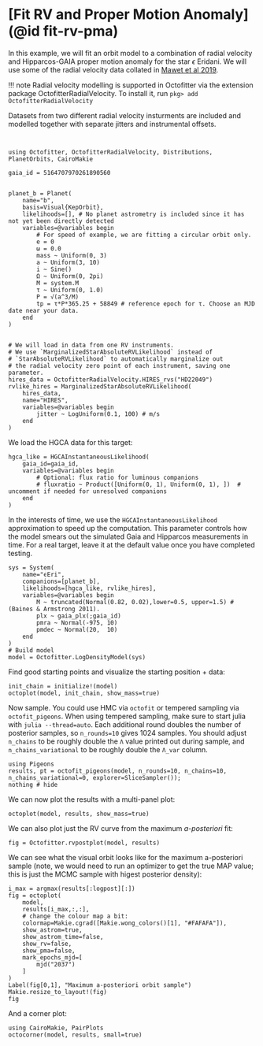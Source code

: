 # [Fit RV and Proper Motion Anomaly](@id fit-rv-pma)

In this example, we will fit an orbit model to a combination of radial velocity and Hipparcos-GAIA proper motion anomaly for the star $\epsilon$ Eridani. We will use some of the radial velocity data collated in [Mawet et al 2019](https://iopscience.iop.org/article/10.3847/1538-3881/aaef8a).

!!! note
    Radial velocity modelling is supported in Octofitter via the extension package OctofitterRadialVelocity. To install it, run 
    `pkg> add OctofitterRadialVelocity`

Datasets from two different radial velocity insturments are included and modelled together with separate jitters and instrumental offsets.


```@example 1


using Octofitter, OctofitterRadialVelocity, Distributions, PlanetOrbits, CairoMakie

gaia_id = 5164707970261890560 


planet_b = Planet(
    name="b",
    basis=Visual{KepOrbit},
    likelihoods=[], # No planet astrometry is included since it has not yet been directly detected
    variables=@variables begin
        # For speed of example, we are fitting a circular orbit only.
        e = 0
        ω = 0.0
        mass ~ Uniform(0, 3)
        a ~ Uniform(3, 10)
        i ~ Sine()
        Ω ~ Uniform(0, 2pi)
        M = system.M
        τ ~ Uniform(0, 1.0)
        P = √(a^3/M)
        tp = τ*P*365.25 + 58849 # reference epoch for τ. Choose an MJD date near your data.
    end
)


# We will load in data from one RV instruments.
# We use `MarginalizedStarAbsoluteRVLikelihood` instead of 
# `StarAbsoluteRVLikelihood` to automatically marginalize out
# the radial velocity zero point of each instrument, saving one parameter.
hires_data = OctofitterRadialVelocity.HIRES_rvs("HD22049")
rvlike_hires = MarginalizedStarAbsoluteRVLikelihood(
    hires_data,
    name="HIRES",
    variables=@variables begin
        jitter ~ LogUniform(0.1, 100) # m/s
    end
)
```

We load the HGCA data for this target:
```@example 1
hgca_like = HGCAInstantaneousLikelihood(
    gaia_id=gaia_id,
    variables=@variables begin
        # Optional: flux ratio for luminous companions
        # fluxratio ~ Product([Uniform(0, 1), Uniform(0, 1), ])  # uncomment if needed for unresolved companions
    end
)
```
In the interests of time, we use the `HGCAInstantaneousLikelihood` approximation to speed up the computation. This parameter controls how the model smears out the simulated Gaia and Hipparcos measurements in time. For a real target, leave it at the default value once you have completed testing.


```@example 1
sys = System(
    name="ϵEri",
    companions=[planet_b],
    likelihoods=[hgca_like, rvlike_hires],
    variables=@variables begin
        M ~ truncated(Normal(0.82, 0.02),lower=0.5, upper=1.5) # (Baines & Armstrong 2011).
        plx ~ gaia_plx(;gaia_id)
        pmra ~ Normal(-975, 10)
        pmdec ~ Normal(20,  10)
    end
)
# Build model
model = Octofitter.LogDensityModel(sys)
```

Find good starting points and visualize the starting position + data:
```@example 1
init_chain = initialize!(model)
octoplot(model, init_chain, show_mass=true)
```


Now sample. You could use HMC via `octofit` or tempered sampling via `octofit_pigeons`. When using tempered sampling, make sure to start julia with `julia --thread=auto`. Each additional round doubles the number of posterior samples, so `n_rounds=10` gives 1024 samples. You should adjust `n_chains` to be roughly double the `Λ` value printed out during sample, and `n_chains_variational` to be roughly double the `Λ_var` column. 
```@example 1
using Pigeons
results, pt = octofit_pigeons(model, n_rounds=10, n_chains=10, n_chains_variational=0, explorer=SliceSampler());
nothing # hide
```

We can now plot the results with a multi-panel plot:
```@example 1
octoplot(model, results, show_mass=true)
```


We can also plot just the RV curve from the maximum *a-posteriori* fit:
```@example 1
fig = Octofitter.rvpostplot(model, results)
```

We can see what the visual orbit looks like for the maximum a-posteriori sample (note, we would need to run an optimizer to get the true MAP value; this is just the MCMC sample with higest posterior density):
```@example 1
i_max = argmax(results[:logpost][:])
fig = octoplot(
    model,
    results[i_max,:,:],
    # change the colour map a bit:
    colormap=Makie.cgrad([Makie.wong_colors()[1], "#FAFAFA"]),
    show_astrom=true,
    show_astrom_time=false,
    show_rv=false,
    show_pma=false,
    mark_epochs_mjd=[
        mjd("2037")
    ]
)
Label(fig[0,1], "Maximum a-posteriori orbit sample")
Makie.resize_to_layout!(fig)
fig
```


And a corner plot:
```@example 1
using CairoMakie, PairPlots
octocorner(model, results, small=true)
```